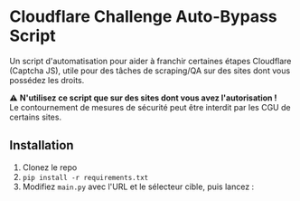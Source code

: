 # Cloudflare Challenge Auto-Bypass Script

Un script d'automatisation pour aider à franchir certaines étapes Cloudflare (Captcha JS), utile pour des tâches de scraping/QA sur des sites dont vous possédez les droits.

⚠️ **N'utilisez ce script que sur des sites dont vous avez l'autorisation !**  
Le contournement de mesures de sécurité peut être interdit par les CGU de certains sites.

## Installation

1. Clonez le repo
2. `pip install -r requirements.txt`
3. Modifiez `main.py` avec l'URL et le sélecteur cible, puis lancez :
